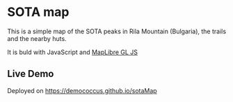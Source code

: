 # SOTA map

This is a simple map of the SOTA peaks in Rila Mountain (Bulgaria), the trails and the nearby huts.

It is buld with JavaScript and [MapLibre GL JS](https://maplibre.org/maplibre-gl-js-docs/api/)

## Live Demo

Deployed on https://demococcus.github.io/sotaMap